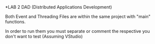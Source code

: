 *LAB 2 DAD (Distributed Applications Development)

Both Event and Threading Files are within the same project with "main" functions.

In order to run them you must separate or comment the respective you don't want to test (Assuming VStudio)